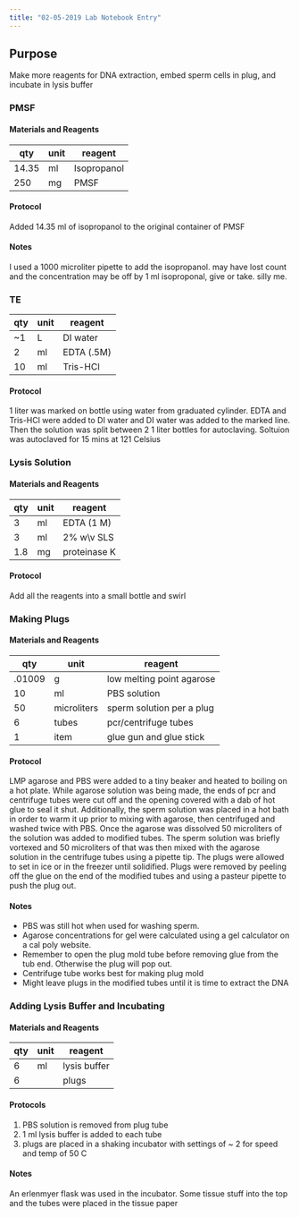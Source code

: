 ```yaml
---
title: "02-05-2019 Lab Notebook Entry"
---
```


## Purpose
Make more reagents for DNA extraction, embed sperm cells in plug, and incubate in lysis buffer

### PMSF

#### Materials and Reagents

|qty|unit|reagent|
|---|---|---|
|14.35|ml|Isopropanol|
|250|mg|PMSF|

#### Protocol
Added 14.35 ml of isopropanol to the original container of PMSF

#### Notes
I used a 1000 microliter pipette to add the isopropanol. may have lost count and the concentration may be off by 1 ml isoproponal, give or take. silly me.

### TE

|qty|unit|reagent|
|---|---|---|
|~1|L| DI water|
|2|ml|EDTA (.5M)|
|10|ml|Tris-HCl|

#### Protocol
1 liter was marked on bottle using water from graduated cylinder. EDTA and Tris-HCl were added to DI water and DI water was added to the marked line.
Then the solution was split between 2 1 liter bottles for autoclaving. Soltuion was autoclaved for 15 mins at 121 Celsius

### Lysis Solution

#### Materials and Reagents

|qty|unit|reagent|
|---|---|---|
|3| ml| EDTA (1 M)|
|3| ml| 2% w\v SLS|
|1.8|mg| proteinase K|

#### Protocol
Add all the reagents into a small bottle and swirl

### Making Plugs

#### Materials and Reagents

|qty|unit|reagent|
|---|---|---|
| .01009| g| low melting point agarose |
| 10 | ml| PBS solution|
| 50| microliters| sperm solution per a plug|
| 6 | tubes| pcr/centrifuge tubes|
| 1 | item | glue gun and glue stick|

#### Protocol
LMP agarose and PBS were added to a tiny beaker and heated to boiling on a hot plate. While agarose solution was being made,
 the ends of pcr and centrifuge tubes were cut off and the opening covered with a dab of hot glue to seal it shut. Additionally, the sperm 
 solution was placed in a hot bath in order to warm it up prior to mixing with agarose, then centrifuged and washed twice with PBS. 
 Once the agarose was dissolved 50 microliters of the solution was added to modified tubes. The sperm solution was briefly vortexed and 
 50 microliters of that was then mixed with the agarose solution in the centrifuge tubes using a pipette tip. The plugs were allowed to
 set in ice or in the freezer until solidified. Plugs were removed by peeling off the glue on the end of the modified tubes and using
 a pasteur pipette to push the plug out.
 
#### Notes

* PBS was still hot when used for washing sperm. 
* Agarose concentrations for gel were calculated using a gel calculator on a cal poly website. 
* Remember to open the plug mold tube before removing glue from the tub end. Otherwise the plug will pop out.
* Centrifuge tube works best for making plug mold
* Might leave plugs in the modified tubes until it is time to extract the DNA

### Adding Lysis Buffer and Incubating 

#### Materials and Reagents

|qty|unit|reagent|
|---|---|---|
| 6 | ml| lysis buffer |
| 6 | | plugs|

#### Protocols

1. PBS solution is removed from plug tube
2. 1 ml lysis buffer is added to each tube
3. plugs are placed in a shaking incubator with settings of ~ 2 for speed and temp of 50 C

#### Notes
An erlenmyer flask was used in the incubator. Some tissue stuff into the top and the tubes were placed in the tissue paper
